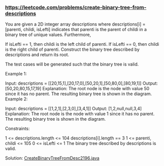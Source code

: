 ### https://leetcode.com/problems/create-binary-tree-from-descriptions

You are given a 2D integer array descriptions where descriptions[i] = [parenti, childi, isLefti] indicates that parenti is the parent of childi in a binary tree of unique values. Furthermore,

If isLefti == 1, then childi is the left child of parenti.
If isLefti == 0, then childi is the right child of parenti.
Construct the binary tree described by descriptions and return its root.

The test cases will be generated such that the binary tree is valid.



Example 1:


Input: descriptions = [[20,15,1],[20,17,0],[50,20,1],[50,80,0],[80,19,1]]
Output: [50,20,80,15,17,19]
Explanation: The root node is the node with value 50 since it has no parent.
The resulting binary tree is shown in the diagram.
Example 2:


Input: descriptions = [[1,2,1],[2,3,0],[3,4,1]]
Output: [1,2,null,null,3,4]
Explanation: The root node is the node with value 1 since it has no parent.
The resulting binary tree is shown in the diagram.


Constraints:

1 <= descriptions.length <= 104
descriptions[i].length == 3
1 <= parenti, childi <= 105
0 <= isLefti <= 1
The binary tree described by descriptions is valid.


Solution: [CreateBinaryTreeFromDesc2196.java](solutions/CreateBinaryTreeFromDesc2196.java)
